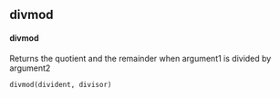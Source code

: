 ## divmod
#### divmod
Returns the quotient and the remainder when argument1 is divided by argument2
```
divmod(divident, divisor)
```